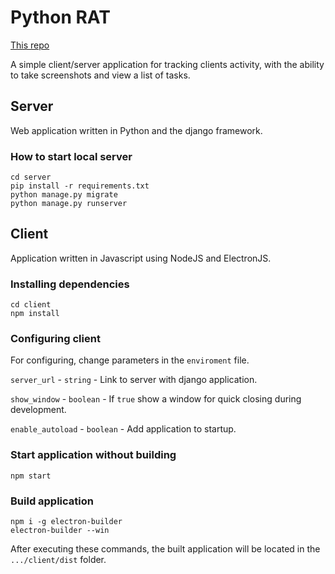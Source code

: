 # Python RAT
[This repo](https://github.com/NameIes/python-rat)

A simple client/server application for tracking clients activity, with the ability to take screenshots and view a list of tasks.

## Server
Web application written in Python and the django framework.
### How to start local server
```
cd server
pip install -r requirements.txt
python manage.py migrate
python manage.py runserver
```

## Client
Application written in Javascript using NodeJS and ElectronJS.
### Installing dependencies
```
cd client
npm install
```
### Configuring client
For configuring, change parameters in the `enviroment` file.

`server_url` - `string` - Link to server with django application.

`show_window` - `boolean` - If `true` show a window for quick closing during development.

`enable_autoload` - `boolean` - Add application to startup.
### Start application without building
```
npm start
```
### Build application
```
npm i -g electron-builder
electron-builder --win
```
After executing these commands, the built application will be located in the `.../client/dist` folder.
